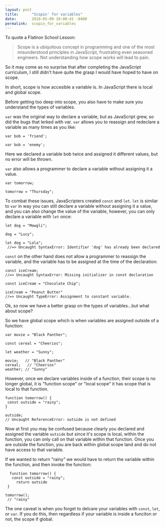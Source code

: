 ```yaml
---
layout: post
title:      "Scopin' for variables"
date:       2018-05-09 19:00:41 -0400
permalink:  scopin_for_variables
---
```



To quote a Flatiron School Lesson:
> Scope is a ubiquitous concept in programming and one of the most misunderstood principles in JavaScript, frustrating even seasoned engineers. Not understanding how scope works will lead to pain.

So it may come as no surprise that after completing the JavaScript curriculum, I still didn't have quite the grasp I would have hoped to have on scope.

In short, scope is how accesible a variable is. In JavaScript there is local and global scope. 

Before getting too deep into scope, you also have to make sure you understand the types of variables.

 `var` was the original way to declare a variable, but as JavaScript grew, so did the bugs that lerked with var. `var` allows you to reassign and redeclare a variable as many times as you like:
 
 ```
 var bob = 'friend';
 
 var bob = 'enemy';
 ```
 
Here we declared a variable bob twice and assigned it different values, but no error will be thrown. 

`var` also allows a programmer to declare a variable without assigning it a value. 

```
var tomorrow;

tomorrow = "Thursday";
```


To combat these issues, JavaScripters created `const` and `let`. `let` is similar to `var` in way you can still declare a variable without assigning it a value, and you can also change the value of the variable, however, you can only declare a variable with `let` once:

```
let dog = "Mowgli";
 
dog = "Lucy";

let dog = "Lola";
 //=> Uncaught SyntaxError: Identifier 'dog' has already been declared
 ```
 
 `const` on the other hand does not allow a programmer to reassign the variable, and the variable has to be assigned at the time of the declaration:
 
 ```
 const iceCream;
 //=> Uncaught SyntaxError: Missing initializer in const declaration
 
 const iceCream = "Chocolate Chip";
 
 iceCream = "Peanut Butter"
 //=> Uncaught TypeError: Assignment to constant variable.
 ```
 
 Ok, so now we have a better grasp on the types of variables...but what about scope?
 
 So we have global scope which is when variables are assigned outside of a function:
 
 ```
 var movie = "Black Panther";
 
const cereal = "Cheerios";
 
 let weather = "Sunny";
 
 movie;   // "Black Panther"
 cereal;   // "Cheerios"
 weather; // "Sunny"
 ```
 
 However, once we declare variables inside of a function, their scope is no longer global, it is "function scope" or "local scope" it has scope that is local to that function.
 
 ```
 function tomorrow() {
  const outside = "rainy";
 }
 
 outside;
 // Uncaught ReferenceError: outside is not defined
 ```
 
 Now at first you may be confused because clearly you declared and assigned the variable `outside` but since it's scope is local, within the function, you can only call on that variable within that function. Once you are outside the function, you are back within global scope land and do not have access to that variable. 
 
If we wanted to return "rainy" we would have to return the variable within the function, and then invoke the function:

```
  function tomorrow() {
   const outside = "rainy";
	 return outside
 }
 
tomorrow();
 // "rainy"
 ```
 
 The one caveat is when you forget to delcare your variables with `const`, `let`, or `var`. If you do this, then regardless if your variable is inside a funciton or not, the scope if global.
 

